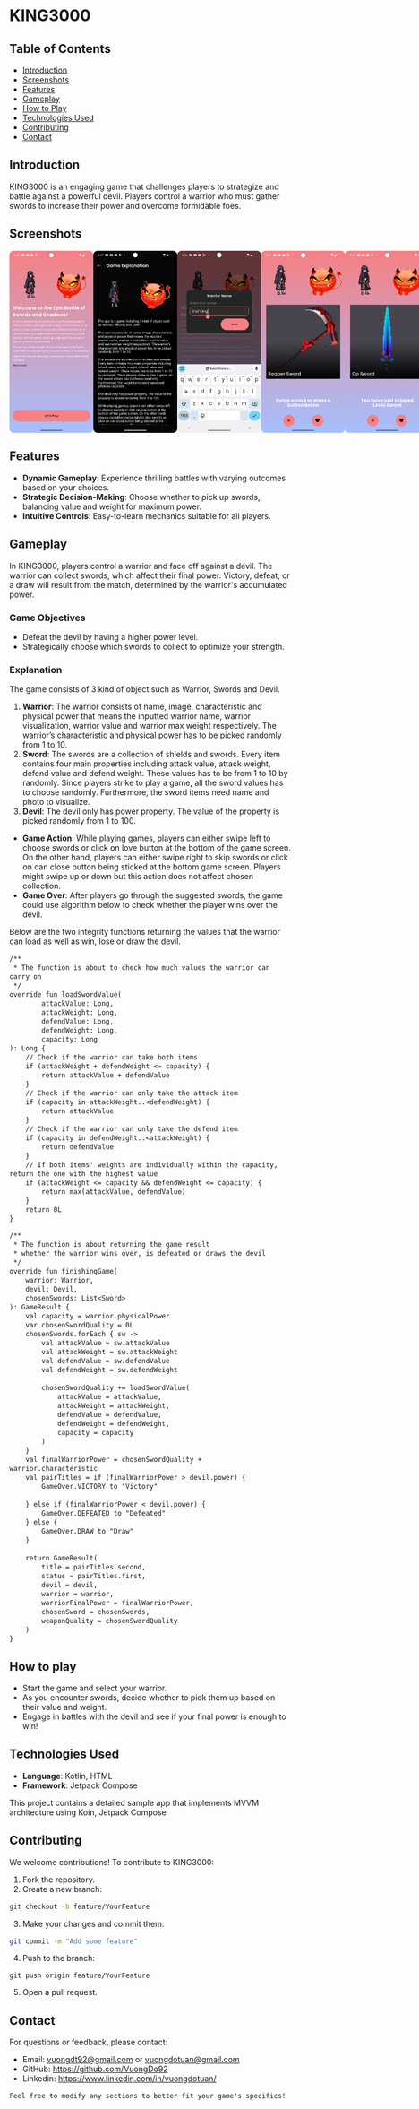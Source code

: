 # KING3000

[//]: # (![KING3000 Logo]&#40;link_to_logo_image&#41;)

## Table of Contents
- [Introduction](#introduction)
- [Screenshots](#screenshots)
- [Features](#features)
- [Gameplay](#gameplay)
- [How to Play](#how-to-play)
- [Technologies Used](#technologies-used)
- [Contributing](#contributing)
- [Contact](#contact)

## Introduction
KING3000 is an engaging game that challenges players to strategize and battle against a powerful devil. Players control a warrior who must gather swords to increase their power and overcome formidable foes.

## Screenshots
<div style="display: flex; justify-content: space-between;">
<img src="screenshots/1-intro-screen.png" alt="Intro" width="150"/>
<img src="screenshots/2-explanation-logic.png" alt="Explanation" width="150" />
<img src="screenshots/3-input-player-name.png" alt="Input player name" width="150" />
<img src="screenshots/4-game-play-screen.png" alt="Select a sword" width="150"/>
<img src="screenshots/5-game-play-screen-1.png" alt="Select another sword" width="150" />
<img src="screenshots/6-game-over-screen.png" alt="Game over" width="150" />
<img src="screenshots/7-game-overview-screen.png" alt="Game Overview" width="150"/>
</div>

## Features
- **Dynamic Gameplay**: Experience thrilling battles with varying outcomes based on your choices.
- **Strategic Decision-Making**: Choose whether to pick up swords, balancing value and weight for maximum power.
- **Intuitive Controls**: Easy-to-learn mechanics suitable for all players.

## Gameplay
In KING3000, players control a warrior and face off against a devil. The warrior can collect swords, which affect their final power. Victory, defeat, or a draw will result from the match, determined by the warrior's accumulated power.

### Game Objectives
- Defeat the devil by having a higher power level.
- Strategically choose which swords to collect to optimize your strength.

### Explanation
The game consists of 3 kind of object such as Warrior, Swords and Devil.
1. **Warrior**: The warrior consists of name, image, characteristic and physical power that means the inputted  warrior name, warrior visualization, warrior value and warrior max weight respectively. The warrior’s characteristic and physical power has to be picked randomly from 1 to 10.
2. **Sword**: The swords are a collection of shields and swords. Every item contains four main properties including attack value, attack weight, defend value and defend weight.  These values has to be from 1 to 10 by randomly. Since players strike to play a game, all the sword values has to choose randomly. Furthermore, the sword items need name and photo to visualize.
3. **Devil**: The devil only has power property. The value of the property is picked randomly from 1 to 100.

- **Game Action**: While playing games, players can either swipe left to choose swords or click on love button at the bottom of the game screen. On the other hand, players can either swipe right to skip swords or click on can close button being sticked at the bottom game screen.  Players might swipe up or down but this action does not affect chosen collection.
- **Game Over**: After players go through the suggested swords, the game could use algorithm below to check whether the player wins over the devil.

Below are the two integrity functions returning the values that the warrior can load as well as win, lose or draw the devil.
```
/**
 * The function is about to check how much values the warrior can carry on
 */
override fun loadSwordValue(
        attackValue: Long,
        attackWeight: Long,
        defendValue: Long,
        defendWeight: Long,
        capacity: Long
): Long {
    // Check if the warrior can take both items
    if (attackWeight + defendWeight <= capacity) {
        return attackValue + defendValue
    }
    // Check if the warrior can only take the attack item
    if (capacity in attackWeight..<defendWeight) {
        return attackValue
    }
    // Check if the warrior can only take the defend item
    if (capacity in defendWeight..<attackWeight) {
        return defendValue
    }
    // If both items' weights are individually within the capacity, return the one with the highest value
    if (attackWeight <= capacity && defendWeight <= capacity) {
        return max(attackValue, defendValue)
    }
    return 0L
}
```

```
/**
 * The function is about returning the game result 
 * whether the warrior wins over, is defeated or draws the devil
 */
override fun finishingGame(
    warrior: Warrior,
    devil: Devil,
    chosenSwords: List<Sword>
): GameResult {
    val capacity = warrior.physicalPower
    var chosenSwordQuality = 0L
    chosenSwords.forEach { sw ->
        val attackValue = sw.attackValue
        val attackWeight = sw.attackWeight
        val defendValue = sw.defendValue
        val defendWeight = sw.defendWeight

        chosenSwordQuality += loadSwordValue(
            attackValue = attackValue,
            attackWeight = attackWeight,
            defendValue = defendValue,
            defendWeight = defendWeight,
            capacity = capacity
        )
    }
    val finalWarriorPower = chosenSwordQuality + warrior.characteristic
    val pairTitles = if (finalWarriorPower > devil.power) {
        GameOver.VICTORY to "Victory"

    } else if (finalWarriorPower < devil.power) {
        GameOver.DEFEATED to "Defeated"
    } else {
        GameOver.DRAW to "Draw"
    }

    return GameResult(
        title = pairTitles.second,
        status = pairTitles.first,
        devil = devil,
        warrior = warrior,
        warriorFinalPower = finalWarriorPower,
        chosenSword = chosenSwords,
        weaponQuality = chosenSwordQuality
    )
}
```


## How to play
- Start the game and select your warrior.
- As you encounter swords, decide whether to pick them up based on their value and weight.
- Engage in battles with the devil and see if your final power is enough to win!

## Technologies Used
- **Language**: Kotlin, HTML
- **Framework**: Jetpack Compose

This project contains a detailed sample app that implements MVVM architecture using Koin, Jetpack Compose

## Contributing
We welcome contributions! To contribute to KING3000:

1. Fork the repository.
2. Create a new branch:
```bash
git checkout -b feature/YourFeature
```
3. Make your changes and commit them:
```bash
git commit -m "Add some feature"
```
4. Push to the branch:
```
git push origin feature/YourFeature
```
5. Open a pull request.

## Contact
For questions or feedback, please contact:

- Email: vuongdt92@gmail.com or vuongdotuan@gmail.com
- GitHub: https://github.com/VuongDo92
- Linkedin: https://www.linkedin.com/in/vuongdotuan/
```
Feel free to modify any sections to better fit your game's specifics!
```
